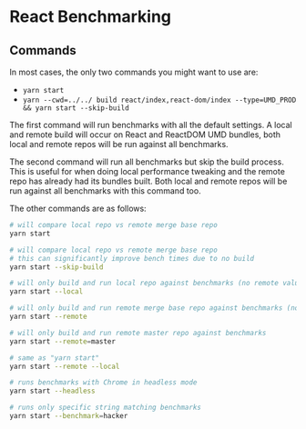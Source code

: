 # React Benchmarking

## Commands

In most cases, the only two commands you might want to use are:

- `yarn start`
- `yarn --cwd=../../ build react/index,react-dom/index --type=UMD_PROD && yarn start --skip-build`

The first command will run benchmarks with all the default settings. A local and remote build will occur on React and ReactDOM UMD bundles, both local and remote repos will be run against all benchmarks.

The second command will run all benchmarks but skip the build process. This is useful for when doing local performance tweaking and the remote repo has already had its bundles built. Both local and remote repos will be run against all benchmarks with this command too.

The other commands are as follows:

```bash
# will compare local repo vs remote merge base repo
yarn start

# will compare local repo vs remote merge base repo
# this can significantly improve bench times due to no build
yarn start --skip-build

# will only build and run local repo against benchmarks (no remote values will be shown)
yarn start --local

# will only build and run remote merge base repo against benchmarks (no local values will be shown)
yarn start --remote

# will only build and run remote master repo against benchmarks
yarn start --remote=master

# same as "yarn start"
yarn start --remote --local

# runs benchmarks with Chrome in headless mode
yarn start --headless

# runs only specific string matching benchmarks
yarn start --benchmark=hacker
```
